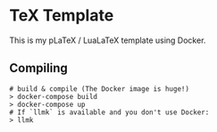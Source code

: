 # TeX Template

This is my pLaTeX / LuaLaTeX template using Docker.

## Compiling
```
# build & compile (The Docker image is huge!)
> docker-compose build
> docker-compose up
# If `llmk` is available and you don't use Docker:
> llmk
```
